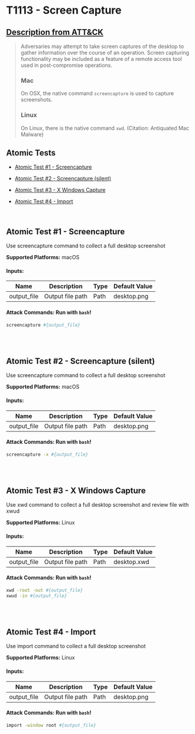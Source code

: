 # T1113 - Screen Capture

## [Description from ATT&CK](https://attack.mitre.org/wiki/Technique/T1113)

<blockquote>Adversaries may attempt to take screen captures of the desktop to gather information over the course of an operation. Screen capturing functionality may be included as a feature of a remote access tool used in post-compromise operations.

### Mac

On OSX, the native command <code>screencapture</code> is used to capture screenshots.

### Linux

On Linux, there is the native command <code>xwd</code>. (Citation: Antiquated Mac Malware)</blockquote>

## Atomic Tests

- [Atomic Test #1 - Screencapture](#atomic-test-1---screencapture)

- [Atomic Test #2 - Screencapture (silent)](#atomic-test-2---screencapture-silent)

- [Atomic Test #3 - X Windows Capture](#atomic-test-3---x-windows-capture)

- [Atomic Test #4 - Import](#atomic-test-4---import)

<br/>

## Atomic Test #1 - Screencapture

Use screencapture command to collect a full desktop screenshot

**Supported Platforms:** macOS

#### Inputs:

| Name | Description | Type | Default Value | 
|------|-------------|------|---------------|
| output_file | Output file path | Path | desktop.png|

#### Attack Commands: Run with `bash`!

```bash
screencapture #{output_file}
```

<br/>
<br/>

## Atomic Test #2 - Screencapture (silent)

Use screencapture command to collect a full desktop screenshot

**Supported Platforms:** macOS

#### Inputs:

| Name | Description | Type | Default Value | 
|------|-------------|------|---------------|
| output_file | Output file path | Path | desktop.png|

#### Attack Commands: Run with `bash`!

```bash
screencapture -x #{output_file}
```

<br/>
<br/>

## Atomic Test #3 - X Windows Capture

Use xwd command to collect a full desktop screenshot and review file with xwud

**Supported Platforms:** Linux

#### Inputs:

| Name | Description | Type | Default Value | 
|------|-------------|------|---------------|
| output_file | Output file path | Path | desktop.xwd|

#### Attack Commands: Run with `bash`!

```bash
xwd -root -out #{output_file}
xwud -in #{output_file}
```

<br/>
<br/>

## Atomic Test #4 - Import

Use import command to collect a full desktop screenshot

**Supported Platforms:** Linux

#### Inputs:

| Name | Description | Type | Default Value | 
|------|-------------|------|---------------|
| output_file | Output file path | Path | desktop.png|

#### Attack Commands: Run with `bash`!

```bash
import -window root #{output_file}
```

<br/>
